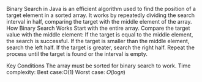 Binary Search in Java is an efficient algorithm used to find the position of a target element in a sorted array. It works by repeatedly dividing the search interval in half, comparing the target with the middle element of the array.
How Binary Search Works
Start with the entire array.
Compare the target value with the middle element:
If the target is equal to the middle element, the search is successful.
If the target is smaller than the middle element, search the left half.
If the target is greater, search the right half.
Repeat the process until the target is found or the interval is empty.

Key Conditions
The array must be sorted for binary search to work.
Time complexity:
Best case:O(1)
Worst case: 𝑂(log𝑛)
